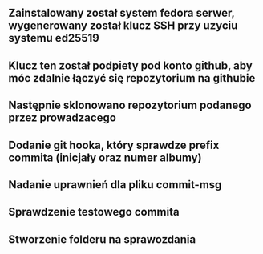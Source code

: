 ## Zainstalowany został system fedora serwer, wygenerowany został klucz SSH przy uzyciu systemu ed25519

## Klucz ten został podpiety pod konto github, aby móc zdalnie łączyć się repozytorium na githubie

## Następnie sklonowano repozytorium podanego przez prowadzacego

## Dodanie git hooka, który sprawdze prefix commita (inicjały oraz numer albumy)

## Nadanie uprawnień dla pliku commit-msg

## Sprawdzenie testowego commita

## Stworzenie folderu na sprawozdania 